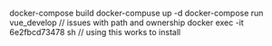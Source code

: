 docker-compose build
docker-compuse up -d
docker-compose run vue_develop // issues with path and ownership
docker exec -it 6e2fbcd73478 sh // using this works to install
